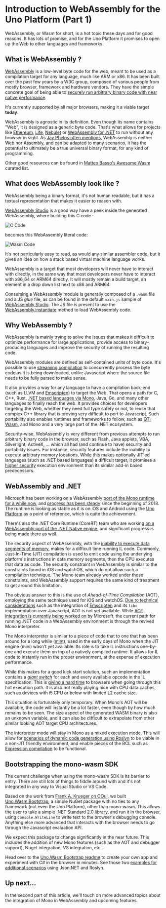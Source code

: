 # Introduction to WebAssembly for the Uno Platform (Part 1)

WebAssembly, or Wasm for short, is a hot topic these days and for good reasons. It has lots of promise, and for the Uno Platform it promises to open up the Web to other languages and frameworks.

## What is WebAssembly ?

[WebAssembly](https://webassembly.org/) is a low-level byte code for the web, meant to be used as a compilation target for any language, much like ARM or x86. It has been built over the past few years by a W3C group, composed of various people from mostly browser, framework and hardware vendors. They have the simple concrete goal of being able to [securely run arbitrary binary code with near native performance](https://webassembly.org/docs/high-level-goals/).

It's currently supported by all major browsers, making it a viable target **today**.

WebAssembly is agnostic in its definition. Even though its name contains "Web", it is designed as a generic byte code. That's what allows for projects like [Ethereum](https://github.com/ewasm/design), [Life](https://medium.com/perlin-network/life-a-secure-blazing-fast-cross-platform-webassembly-vm-in-go-ea3b31fa6e09), [Nebulet](https://github.com/nebulet/nebulet) or [WebAssembly for .NET](https://github.com/RyanLamansky/dotnet-webassembly) to run without any browser in sight. As [Jay Phelps often mentions](https://twitter.com/_jayphelps/status/1034663875839504384), WebAssembly is neither Web nor Assembly, and can be adapted to many scenarios. It has the potential to ultimately be a true universal binary format, for any kind of programming.

Other good resources can be found in [Matteo Basso's Awesome Wasm](https://github.com/mbasso/awesome-wasm) curated list.

## What does WebAssembly look like ?

WebAssembly being a binary format, it's not human readable, but it has a textual representation that makes it easier to reason with.

[WebAssembly Studio](http://webassembly.studio/) is a good way have a peek inside the generated WebAssembly, where building this C code :

![C Code](Assets/wasm-intro-c-code.png)

becomes this WebAssembly literal code:

![Wasm Code](Assets/wasm-intro-wasm-code.png)

It's not particularly easy to read, as would any similar assembler code, but it gives an idea on how a stack based virtual machine language works.

WebAssembly is a target that most developers will never have to interact with directly, in the same way that most developers never have to interact with x86_64 or ARM64 directly. It will mostly remain a build target, an element in a drop down list next to x86 and ARM64.

Consuming a WebAssembly module is generally composed of a `.wasm` file and a JS _glue_ file, as can be found in the default `main.js` sample of [WebAssembly Studio](http://webassembly.studio/). The JS file is present to use the [WebAssembly.instantiate](https://developer.mozilla.org/en-US/docs/Web/JavaScript/Reference/Global_Objects/WebAssembly/instantiate) method to load WebAssembly code.

## Why WebAssembly ?

WebAssembly is mainly trying to solve the issues that makes it difficult to optimize performance for large applications, provide access to binary-producing languages and improve the security of running the resulting code.

WebAssembly modules are defined as self-contained units of byte code. It's possible to use [streaming compilation](https://webassembly.github.io/spec/web-api/index.html#streaming-modules) to concurrently process the byte code as it is being downloaded, unlike Javascript where the source file needs to be fully parsed to make sense.

It also provides a way for any language to have a compilation back-end (such as LLVM and [Emscripten](http://emscripten.org/)) to target the Web. That opens a path for C, C++, Rust, [.NET based languages via Mono](https://github.com/mono/mono/tree/master/sdks/wasm), Java, Go, and many other languages to finally reach the web. It provides choices for developers targeting the Web, whether they need full type safety or not, to reuse that complex C++ library that is proving very difficult to port to Javascript. Such portability also enables runtimes and frameworks to follow, such as [QT-Wasm](https://wiki.qt.io/Qt_for_WebAssembly), and Mono and a very large part of the .NET ecosystem.

Security-wise, WebAssembly is very different from previous attempts to run arbitrary binary code in the browser, such as Flash, Java applets, VBA, Silverlight, ActiveX, ... which all had (and continue to have) security and portability issues. For instance, security features include the inability to execute arbitrary memory locations. While this makes optionally JIT'ed languages (such as .NET based languages) a difficult target, it promises a [higher security](https://i.blackhat.com/us-18/Thu-August-9/us-18-Lukasiewicz-WebAssembly-A-New-World-of-Native_Exploits-On-The-Web-wp.pdf) execution environment than its similar add-in based predecessors.

## WebAssembly and .NET

Microsoft has been working on a WebAssembly [port of the Mono runtime for a while now](https://www.mono-project.com/news/2017/08/09/hello-webassembly/), and [progress has been steady](https://www.mono-project.com/news/2018/01/16/mono-static-webassembly-compilation/) since the beginning of 2018. The runtime is looking as stable as it is on iOS and Android using the [Uno Platform](https://github.com/unoplatform/uno) as a point of reference, which is quite the achievement.

There's also the .NET Core Runtime (CoreRT) team who are working [on a WebAssembly port of the .NET Native engine](https://github.com/dotnet/corert/blob/master/Documentation/how-to-build-WebAssembly.md), and significant progress is being made there as well.

The security aspect of WebAssembly, with the [inability to execute data segments of memory](https://webassembly.org/docs/modules/#function-index-space), makes for a difficult time running IL code. Commonly, Just-In-Time (JIT) compilation is used to emit code using the underlying platform's instructions in data memory segments, then the CPU executes that data as code. The security constraint in WebAssembly is similar to the constraints found in iOS and watchOS, which do not allow such a compilation technique. The Mono team already worked under those constraints, and WebAssembly support requires the same kind of treatment to get around this limitation.

The obvious answer to this is the use of _Ahead-of-Time Compilation_ (AOT), employing the same technique used for iOS and watchOS. [Due to technical considerations](https://gitter.im/aspnet/Blazor?at=5b1ab670dd54362753f8a168) such as the integration of [Emscripten](https://kripken.github.io/emscripten-site/index.html) and its `libc` implementation over Javascript, AOT is not yet available. While [AOT integration is currently being worked on](https://github.com/mono/mono/issues/10222) by Microsoft, the current path for running .NET code in a WebAssembly environment is through the revived Mono interpreter.

The Mono interpreter is similar to a piece of code that to one that has been around for a long while ([mint](https://www.mono-project.com/news/2017/11/13/mono-interpreter/)), used in the early days of Mono when the JIT engine (mini) wasn't yet available. Its role is to take IL instructions one-by-one and execute them on top of a natively compiled runtime. It allows for IL code to instantly run in the proper environment, at the expense of execution performance.

While this makes for a good kick start solution, such an implementation contains a [_giant switch_](https://github.com/mono/mono/blob/7c19f9d443136cd76bd50bde3e13c4b43c98000f/mono/mini/interp/interp.c#L2686) for each and every available opcode in the IL specification. This is [giving a hard time](https://bugs.chromium.org/p/v8/issues/detail?id=7838) to browsers when going through this hot execution path. It is also not really playing nice with CPU data caches, such as devices with i5 CPU or below with limited L2 cache size.

This situation is fortunately only temporary. When Mono's AOT will be available, the code will instantly be a lot faster, even though by how much remains to be seen. The size aspect of the generated WASM binary is also an unknown variable, and it can also be difficult to extrapolate from other similar looking AOT target CPU architectures.

The interpreter mode will stay in Mono as a mixed execution mode. This will allow for [scenarios of dynamic code generation using Roslyn](https://github.com/jeromelaban/Wasm.Samples/blob/master/RoslynTests/RoslynTests/Program.cs) to be viable in a non-JIT friendly environment, and enable pieces of the BCL such as [Expression compilation](https://docs.microsoft.com/en-us/dotnet/api/system.linq.expressions.expression-1.compile?redirectedfrom=MSDN&view=netframework-4.7.2#System_Linq_Expressions_Expression_1_Compile) to be functional. 

## Bootstrapping the mono-wasm SDK

The current challenge when using the mono-wasm SDK is its barrier to entry. There are still lots of things to fiddle around with and it's not integrated in any way to Visual Studio or VS Code.

Based on the work from [Frank A. Krueger on OOui](https://github.com/praeclarum/Ooui), we built [Uno.Wasm.Bootstrap](https://github.com/unoplatform/uno.Wasm.Bootstrap), a simple NuGet package with no ties to any framework (not even the Uno Platform), other than mono-wasm. This allows the user to take a simple .NET Standard 2.0 library, and run it in the browser, using `Console.WriteLine` to write text to the browser's debugging console. Anything else more advanced that interacts with the browser needs to go through the Javascript evaluation API.

We expect this package to change significantly in the near future. This includes the addition of new Mono features (such as the AOT and debugger support), Nuget integration, VS integration, etc...

Head over to the [Uno.Wasm.Bootstrap readme](https://github.com/unoplatform/uno.Wasm.Bootstrap#how-to-use-the-package) to create your own app and experiment with C# in the browser in minutes. See those two [examples for additional scenarios](https://github.com/jeromelaban/Wasm.Samples) using Json.NET and Roslyn.

## Up next...  

In the second part of this article, we'll touch on more advanced topics about the integration of Mono in WebAssembly and upcoming features.
